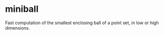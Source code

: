 miniball
========

Fast computation of the smallest enclosing ball of a point set, in low or high dimensions.
